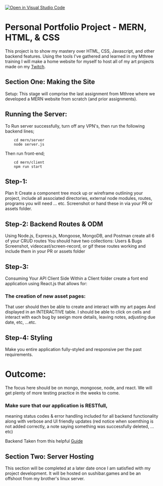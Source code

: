 [![Open in Visual Studio Code](https://classroom.github.com/assets/open-in-vscode-f059dc9a6f8d3a56e377f745f24479a46679e63a5d9fe6f495e02850cd0d8118.svg)](https://classroom.github.com/online_ide?assignment_repo_id=7151576&assignment_repo_type=AssignmentRepo)
# Personal Portfolio Project - MERN, HTML, & CSS
This project is to show my mastery over HTML, CSS, Javascript, and other backend features. Using the tools I've gathered and learned in my Mthree training I will make a home website for myself to host all of my art projects made on my [Twitch](https://www.twitch.tv/tetraguard).

## Section One: Making the Site
Setup:
This stage will comprise the last assignment from Mthree where we developed a MERN website from scratch (and prior assignments).

## Running the Server:
To Run server successfully, turn off any VPN's, then run the following backend lines;
        
        cd mern/server
        node server.js

Then run front-end;

        cd mern/client
        npm run start

## Step-1: 
Plan It Create a component tree mock up or wireframe outlining your project, include all associated directories, external node modules, routes, programs you will need ... etc. Screenshot or hand these in via your PR or assets folder.

## Step-2: Backend Routes & ODM

Using Node.js, Express.js, Mongoose, MongoDB, and Postman create all 6 of your CRUD routes
You should have two collections: Users & Bugs
Screenshot, videocast/screen-record, or gif these routes working and include them in your PR or assets folder

## Step-3: 
Consuming Your API Client Side Within a Client folder create a font end application using React.js that allows for:

### The creation of new asset pages:
That user should then be able to create and interact with my art pages
And displayed in an INTERACTIVE table. I should be able to click on cells and interact with each bug by seeign more details, leaving notes, adjusting due date, etc, ...etc.

## Step-4: Styling
Make you entire application fully-styled and responsive per the past requirements.

# Outcome:
The focus here should be on mongo, mongoose, node, and react. We will get plenty of more testing practice in the weeks to come.

### Make sure that our application is RESTfull, 
meaning status codes & error handling included for all backend functionality along with verbose and UI friendly updates (red notice when soemthing is not added correctly, a note saying something was successfully deleted, ... etc)

Backend Taken from this helpful [Guide](https://www.mongodb.com/languages/mern-stack-tutorial)

## Section Two: Server Hosting
This section will be completed at a later date once I am satisfied with my project development. It will be hosted on sushibar.games and be an offshoot from my brother's linux server.
